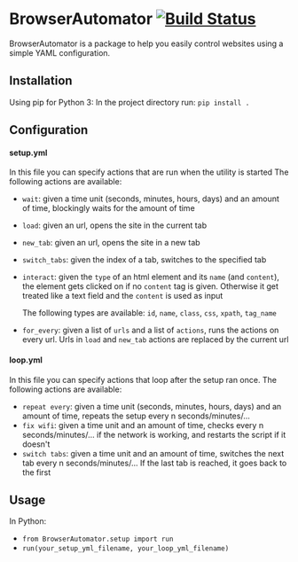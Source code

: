 # BrowserAutomator [![Build Status](https://travis-ci.org/edekadigital/BrowserAutomator.svg?branch=master)](https://travis-ci.org/edekadigital/BrowserAutomator)

BrowserAutomator is a package to help you easily control websites using a simple YAML configuration.
## Installation
Using pip for Python 3:
In the project directory run:
`pip install .`

## Configuration
#### setup.yml
In this file you can specify actions that are run when the utility is started
The following actions are available:
- `wait`: given a time unit (seconds, minutes, hours, days) and an amount of time, blockingly waits for the amount of time
- `load`: given an url, opens the site in the current tab
- `new_tab`: given an url, opens the site in a new tab
- `switch_tabs`: given the index of a tab, switches to the specified tab
- `interact`: given the `type` of an html element and its `name` (and `content`), the element gets clicked on if no `content` tag is given. Otherwise it get treated like a text field and the `content` is used as input

   The following types are available: `id`, `name`, `class`, `css`, `xpath`, `tag_name`

- `for_every`: given a list of `urls` and a list of `actions`, runs the actions on every url. Urls in `load` and `new_tab` actions are replaced by the current url

#### loop.yml
In this file you can specify actions that loop after the setup ran once.
The following actions are available:
- `repeat every`: given a time unit (seconds, minutes, hours, days) and an amount of time, repeats the setup every n seconds/minutes/...
- `fix wifi`: given a time unit and an amount of time, checks every n seconds/minutes/... if the network is working, and restarts the script if it doesn't
- `switch tabs`: given a time unit and an amount of time, switches the next tab every n seconds/minutes/... If the last tab is reached, it goes back to the first

## Usage
In Python:
- `from BrowserAutomator.setup import run`
- `run(your_setup_yml_filename, your_loop_yml_filename)`